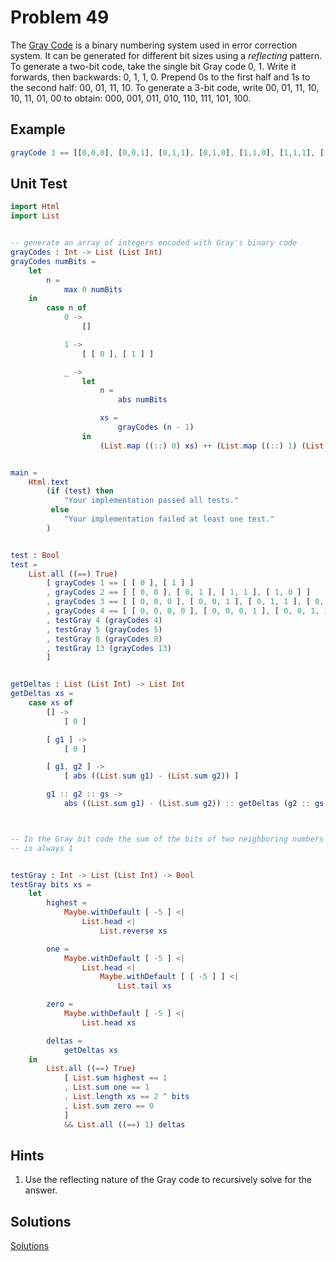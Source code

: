 # Problem 49
The [Gray Code](http://mathworld.wolfram.com/GrayCode.html) is a binary numbering system used in error correction system. It can be generated for different bit sizes using a *reflecting* pattern. To generate a two-bit code, take the single bit Gray code 0, 1. Write it forwards, then backwards: 0, 1, 1, 0. Prepend 0s to the first half and 1s to the second half: 00, 01, 11, 10. To generate a 3-bit code, write 00, 01, 11, 10, 10, 11, 01, 00 to obtain: 000, 001, 011, 010, 110, 111, 101, 100.
## Example
```elm
grayCode 3 == [[0,0,0], [0,0,1], [0,1,1], [0,1,0], [1,1,0], [1,1,1], [1,0,1], [1,0,0]]
```
## Unit Test
```elm
import Html
import List


-- generate an array of integers encoded with Gray's binary code
grayCodes : Int -> List (List Int)
grayCodes numBits =
    let
        n =
            max 0 numBits
    in
        case n of
            0 ->
                []

            1 ->
                [ [ 0 ], [ 1 ] ]

            _ ->
                let
                    n =
                        abs numBits

                    xs =
                        grayCodes (n - 1)
                in
                    (List.map ((::) 0) xs) ++ (List.map ((::) 1) (List.reverse xs))


main =
    Html.text
        (if (test) then
            "Your implementation passed all tests."
         else
            "Your implementation failed at least one test."
        )


test : Bool
test =
    List.all ((==) True)
        [ grayCodes 1 == [ [ 0 ], [ 1 ] ]
        , grayCodes 2 == [ [ 0, 0 ], [ 0, 1 ], [ 1, 1 ], [ 1, 0 ] ]
        , grayCodes 3 == [ [ 0, 0, 0 ], [ 0, 0, 1 ], [ 0, 1, 1 ], [ 0, 1, 0 ], [ 1, 1, 0 ], [ 1, 1, 1 ], [ 1, 0, 1 ], [ 1, 0, 0 ] ]
        , grayCodes 4 == [ [ 0, 0, 0, 0 ], [ 0, 0, 0, 1 ], [ 0, 0, 1, 1 ], [ 0, 0, 1, 0 ], [ 0, 1, 1, 0 ], [ 0, 1, 1, 1 ], [ 0, 1, 0, 1 ], [ 0, 1, 0, 0 ], [ 1, 1, 0, 0 ], [ 1, 1, 0, 1 ], [ 1, 1, 1, 1 ], [ 1, 1, 1, 0 ], [ 1, 0, 1, 0 ], [ 1, 0, 1, 1 ], [ 1, 0, 0, 1 ], [ 1, 0, 0, 0 ] ]
        , testGray 4 (grayCodes 4)
        , testGray 5 (grayCodes 5)
        , testGray 8 (grayCodes 8)
        , testGray 13 (grayCodes 13)
        ]


getDeltas : List (List Int) -> List Int
getDeltas xs =
    case xs of
        [] ->
            [ 0 ]

        [ g1 ] ->
            [ 0 ]

        [ g1, g2 ] ->
            [ abs ((List.sum g1) - (List.sum g2)) ]

        g1 :: g2 :: gs ->
            abs ((List.sum g1) - (List.sum g2)) :: getDeltas (g2 :: gs)



-- In the Gray bit code the sum of the bits of two neighboring numbers
-- is always 1


testGray : Int -> List (List Int) -> Bool
testGray bits xs =
    let
        highest =
            Maybe.withDefault [ -5 ] <|
                List.head <|
                    List.reverse xs

        one =
            Maybe.withDefault [ -5 ] <|
                List.head <|
                    Maybe.withDefault [ [ -5 ] ] <|
                        List.tail xs

        zero =
            Maybe.withDefault [ -5 ] <|
                List.head xs

        deltas =
            getDeltas xs
    in
        List.all ((==) True)
            [ List.sum highest == 1
            , List.sum one == 1
            , List.length xs == 2 ^ bits
            , List.sum zero == 0
            ]
            && List.all ((==) 1) deltas

```
## Hints
1. Use the reflecting nature of the Gray code to recursively solve for the answer.

## Solutions
[Solutions](../s/s49.md)
